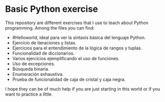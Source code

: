 # Basic Python exercise

This repository are different exercises that I use to teach about Python programming. Among the files you can find:

-	#Helloworld, ideal para ver la sintaxis básica del lenguaje Python.
-	Ejercicio de iteraciones y listas.
-	Ejercicios para el entendimiento de la lógica de rangos y tuplas.
-	Funcionalidad de diccionarios.
-	Varios ejercicios ejemplificando el uso de funciones.
-	Uso de excepciones.
-	Búsqueda binaria.
-	Enumeración exhaustiva.
-	Prueba de funcionalidad de caja de cristal y caja negra.

I hope they can be of much help if you are just starting in this world or if you want to practice a little.
